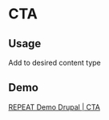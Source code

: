 # CTA
## Usage
Add to desired content type

## Demo
[REPEAT Demo Drupal | CTA](https://test-repeat-drupal.pantheonsite.io/cta)
